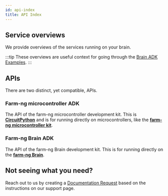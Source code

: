 ```yaml
---
id: api-index
title: API Index
---
```


## Service overviews

We provide overviews of the services running on your brain.

:::tip
These overviews are useful context for going through the
[Brain ADK Examples](/docs/examples/examples-index#brain-adk-examples).
:::

## APIs

There are two distinct, yet compatible, APIs.

### Farm-ng microcontroller ADK

The API of the farm-ng microcontroller development kit.
This is [**CircuitPython**](https://circuitpython.org/) and is
for running directly on microcontrollers,
like the
[**farm-ng microcontroller kit**](/docs/mcu_kit/README.mdx).

### Farm-ng Brain ADK

The API of the farm-ng Brain development kit.
This is for running directly on the
[**farm-ng Brain**](/docs/brain/README.md).

## Not seeing what you need?

Reach out to us by creating a [Documentation Request](https://amiga.farm-ng.com/docs/support/#documentation-request)
based on the instructions on our support page.
